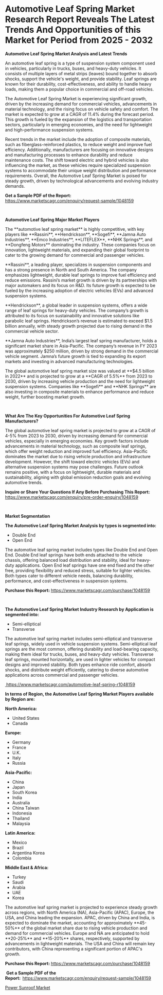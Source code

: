 <p><h1>Automotive Leaf Spring Market Research Report Reveals The Latest Trends And Opportunities of this Market for Period from 2025 - 2032</h1></p><p><strong>Automotive Leaf Spring Market Analysis and Latest Trends</strong></p>
<p><p>An automotive leaf spring is a type of suspension system component used in vehicles, particularly in trucks, buses, and heavy-duty vehicles. It consists of multiple layers of metal strips (leaves) bound together to absorb shocks, support the vehicle's weight, and provide stability. Leaf springs are known for their durability, cost-effectiveness, and ability to handle heavy loads, making them a popular choice in commercial and off-road vehicles.</p><p>The Automotive Leaf Spring Market is experiencing significant growth, driven by the increasing demand for commercial vehicles, advancements in material technology, and the rising focus on vehicle safety and comfort. The market is expected to grow at a CAGR of 11.4% during the forecast period. This growth is fueled by the expansion of the logistics and transportation sectors, particularly in emerging economies, and the need for lightweight and high-performance suspension systems.</p><p>Recent trends in the market include the adoption of composite materials, such as fiberglass-reinforced plastics, to reduce weight and improve fuel efficiency. Additionally, manufacturers are focusing on innovative designs and manufacturing processes to enhance durability and reduce maintenance costs. The shift toward electric and hybrid vehicles is also influencing the market, as these vehicles require specialized suspension systems to accommodate their unique weight distribution and performance requirements. Overall, the Automotive Leaf Spring Market is poised for steady growth, driven by technological advancements and evolving industry demands.</p></p>
<p><strong>Get a Sample PDF of the Report:&nbsp;</strong> <a href="https://www.marketscagr.com/enquiry/request-sample/1048159?utm_campaign=1911&utm_medium=2&utm_source=Github&utm_content=ia&utm_term=23012025&utm_id=automotive-leaf-spring">https://www.marketscagr.com/enquiry/request-sample/1048159</a></p>
<p>&nbsp;</p>
<p><strong>Automotive Leaf Spring Major Market Players</strong></p>
<p><p>The **automotive leaf spring market** is highly competitive, with key players like **Rassini**, **Hendrickson**, **Sogefi**, **Jamna Auto Industries**, **Emco Industries**, **LITEFLEX**, **NHK Springs**, and **Dongfeng Motors** dominating the industry. These companies focus on innovation, lightweight materials, and expanding their global footprint to cater to the growing demand for commercial and passenger vehicles.</p><p>**Rassini**, a leading player, specializes in suspension components and has a strong presence in North and South America. The company emphasizes lightweight, durable leaf springs to improve fuel efficiency and reduce emissions. Rassini’s market growth is driven by its partnerships with major automakers and its focus on R&D. Its future growth is expected to be fueled by the increasing adoption of electric vehicles (EVs) and advanced suspension systems.</p><p>**Hendrickson**, a global leader in suspension systems, offers a wide range of leaf springs for heavy-duty vehicles. The company’s growth is attributed to its focus on sustainability and innovative solutions like parabolic leaf springs. Hendrickson’s revenue is estimated to exceed $1.5 billion annually, with steady growth projected due to rising demand in the commercial vehicle sector.</p><p>**Jamna Auto Industries**, India’s largest leaf spring manufacturer, holds a significant market share in Asia-Pacific. The company’s revenue in FY 2023 was approximately $250 million, driven by strong demand in the commercial vehicle segment. Jamna’s future growth is tied to expanding its export markets and investing in advanced manufacturing technologies.</p><p>The global automotive leaf spring market size was valued at **$4.5 billion in 2022** and is projected to grow at a **CAGR of 5.5%** from 2023 to 2030, driven by increasing vehicle production and the need for lightweight suspension systems. Companies like **Sogefi** and **NHK Springs** are also investing in composite materials to enhance performance and reduce weight, further boosting market growth.</p></p>
<p>&nbsp;</p>
<p><strong>What Are The Key Opportunities For Automotive Leaf Spring Manufacturers?</strong></p>
<p><p>The global automotive leaf spring market is projected to grow at a CAGR of 4-5% from 2023 to 2030, driven by increasing demand for commercial vehicles, especially in emerging economies. Key growth factors include advancements in material technology, such as composite leaf springs, which offer weight reduction and improved fuel efficiency. Asia-Pacific dominates the market due to rising vehicle production and infrastructure development. However, the shift toward electric vehicles (EVs) and alternative suspension systems may pose challenges. Future outlook remains positive, with a focus on lightweight, durable materials and sustainability, aligning with global emission reduction goals and evolving automotive trends.</p></p>
<p><strong>Inquire or Share Your Questions If Any Before Purchasing This Report:</strong> <a href="https://www.marketscagr.com/enquiry/pre-order-enquiry/1048159?utm_campaign=1911&utm_medium=2&utm_source=Github&utm_content=ia&utm_term=23012025&utm_id=automotive-leaf-spring">https://www.marketscagr.com/enquiry/pre-order-enquiry/1048159</a></p>
<p>&nbsp;</p>
<p><strong>Market Segmentation</strong></p>
<p><strong>The Automotive Leaf Spring Market Analysis by types is segmented into:</strong></p>
<p><ul><li>Double End</li><li>Open End</li></ul></p>
<p><p>The automotive leaf spring market includes types like Double End and Open End. Double End leaf springs have both ends attached to the vehicle chassis, offering balanced load distribution and stability, ideal for heavy-duty applications. Open End leaf springs have one end fixed and the other free, providing flexibility and reduced stress, suitable for lighter vehicles. Both types cater to different vehicle needs, balancing durability, performance, and cost-effectiveness in suspension systems.</p></p>
<p><strong>Purchase this Report:&nbsp;</strong><a href="https://www.marketscagr.com/purchase/1048159?utm_campaign=1911&utm_medium=2&utm_source=Github&utm_content=ia&utm_term=23012025&utm_id=automotive-leaf-spring">https://www.marketscagr.com/purchase/1048159</a></p>
<p>&nbsp;</p>
<p><strong>The Automotive Leaf Spring Market Industry Research by Application is segmented into:</strong></p>
<p><ul><li>Semi-elliptical</li><li>Transverse</li></ul></p>
<p><p>The automotive leaf spring market includes semi-elliptical and transverse leaf springs, widely used in vehicle suspension systems. Semi-elliptical leaf springs are the most common, offering durability and load-bearing capacity, making them ideal for trucks, buses, and heavy-duty vehicles. Transverse leaf springs, mounted horizontally, are used in lighter vehicles for compact designs and improved stability. Both types enhance ride comfort, absorb shocks, and distribute weight efficiently, catering to diverse automotive applications across commercial and passenger vehicles.</p></p>
<p><a href="https://www.marketscagr.com/automotive-leaf-spring-r1048159?utm_campaign=1911&utm_medium=2&utm_source=Github&utm_content=ia&utm_term=23012025&utm_id=automotive-leaf-spring">&nbsp;https://www.marketscagr.com/automotive-leaf-spring-r1048159</a></p>
<p><strong>In terms of Region, the Automotive Leaf Spring Market Players available by Region are:</strong></p>
<p>
    <p> <strong> North America: </strong>
        <ul>
            <li>United States</li>
            <li>Canada</li>
        </ul>
        </p> 
    <p> <strong> Europe: </strong>
        <ul>
            <li>Germany</li>
            <li>France</li>
            <li>U.K.</li>
            <li>Italy</li>
            <li>Russia</li>
        </ul>
        </p> 
    <p> <strong> Asia-Pacific: </strong>
        <ul>
            <li>China</li>
            <li>Japan</li>
            <li>South Korea</li>
            <li>India</li>
            <li>Australia</li>
            <li>China Taiwan</li>
            <li>Indonesia</li>
            <li>Thailand</li>
            <li>Malaysia</li>
        </ul>
        </p> 
    <p> <strong> Latin America: </strong>
        <ul>
            <li>Mexico</li>
            <li>Brazil</li>
            <li>Argentina Korea</li>
            <li>Colombia</li>
        </ul>
        </p> 
    <p> <strong> Middle East & Africa: </strong>
        <ul>
            <li>Turkey</li>
            <li>Saudi</li>
            <li>Arabia</li>
            <li>UAE</li>
            <li>Korea</li>
        </ul>
    </p>
    </p>
<p><p>The automotive leaf spring market is projected to experience steady growth across regions, with North America (NA), Asia-Pacific (APAC), Europe, the USA, and China leading the expansion. APAC, driven by China and India, is expected to dominate the market, accounting for approximately **45-50%** of the global market share due to rising vehicle production and demand for commercial vehicles. Europe and NA are anticipated to hold **20-25%** and **15-20%** shares, respectively, supported by advancements in lightweight materials. The USA and China will remain key contributors, with China representing a significant portion of APAC's growth.</p></p>
<p><strong>Purchase this Report: </strong><a href="https://www.marketscagr.com/purchase/1048159?utm_campaign=1911&utm_medium=2&utm_source=Github&utm_content=ia&utm_term=23012025&utm_id=automotive-leaf-spring">https://www.marketscagr.com/purchase/1048159</a></p>
<p>&nbsp;<strong>Get a Sample PDF of the Report:&nbsp;&nbsp;</strong><a href="https://www.marketscagr.com/enquiry/request-sample/1048159?utm_campaign=1911&utm_medium=2&utm_source=Github&utm_content=ia&utm_term=23012025&utm_id=automotive-leaf-spring">https://www.marketscagr.com/enquiry/request-sample/1048159</a></p>
<p><strong></strong></p>
<p><p><a href="https://github.com/gulaimolin/Market-Research-Report-List-7/blob/main/power-sunroof-market.md?utm_campaign=1911&utm_medium=2&utm_source=Github&utm_content=ia&utm_term=23012025&utm_id=automotive-leaf-spring">Power Sunroof Market</a></p></p>
